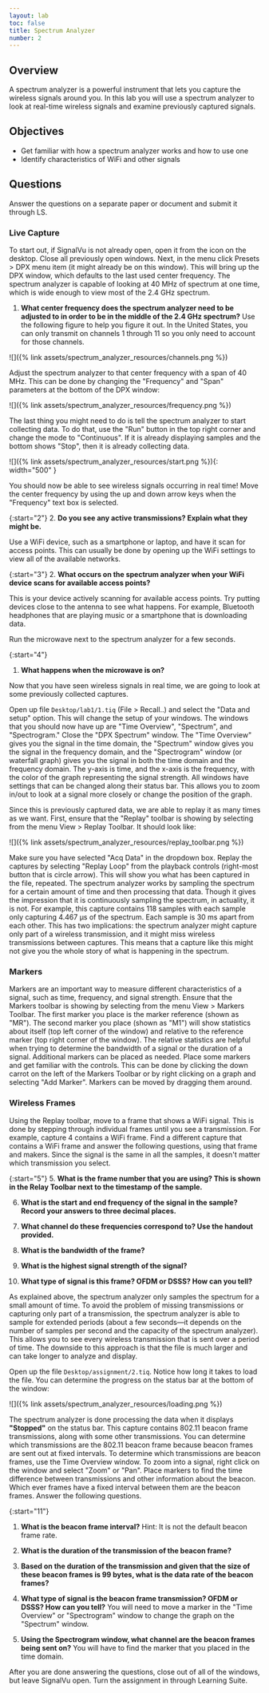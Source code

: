 ```yaml
---
layout: lab
toc: false
title: Spectrum Analyzer
number: 2
---
```


## Overview
A spectrum analyzer is a powerful instrument that lets you capture the wireless signals around you. In this lab you will use a spectrum analyzer to look at real-time wireless signals and examine previously captured signals.

## Objectives

- Get familiar with how a spectrum analyzer works and how to use one
- Identify characteristics of WiFi and other signals

## Questions

Answer the questions on a separate paper or document and submit it through LS.

### Live Capture
To start out, if SignalVu is not already open, open it from the icon on the desktop. Close all previously open windows. Next, in the menu click Presets > DPX menu item (it might already be on this window). This will bring up the DPX window, which defaults to the last used center frequency. The spectrum analyzer is capable of looking at 40 MHz of spectrum at one time, which is wide enough to view most of the 2.4 GHz spectrum.

1. **What center frequency does the spectrum analyzer need to be adjusted to in order to be in the middle of the 2.4 GHz spectrum?** Use the following figure to help you figure it out. In the United States, you can only transmit on channels 1 through 11 so you only need to account for those channels.
   
![]({% link assets/spectrum_analyzer_resources/channels.png %})

Adjust the spectrum analyzer to that center frequency with a span of 40 MHz. This can be done by changing the "Frequency" and "Span" parameters at the bottom of the DPX window:

![]({% link assets/spectrum_analyzer_resources/frequency.png %})

The last thing you might need to do is tell the spectrum analyzer to start collecting data. To do that, use the "Run" button in the top right corner and change the mode to "Continuous". If it is already displaying samples and the bottom shows "Stop", then it is already collecting data.

![]({% link assets/spectrum_analyzer_resources/start.png %}){: width="500" }

You should now be able to see wireless signals occurring in real time!  Move the center frequency by using the up and down arrow keys when the "Frequency" text box is selected.

{:start="2"}
2. **Do you see any active transmissions? Explain what they might be.**

Use a WiFi device, such as a smartphone or laptop, and have it scan for access points. This can usually be done by opening up the WiFi settings to view all of the available networks.

{:start="3"}
2. **What occurs on the spectrum analyzer when your WiFi device scans for available access points?**

This is your device actively scanning for available access points. Try putting devices close to the antenna to see what happens. For example, Bluetooth headphones that are playing music or a smartphone that is downloading data.

Run the microwave next to the spectrum analyzer for a few seconds.

{:start="4"}
1. **What happens when the microwave is on?**

Now that you have seen wireless signals in real time, we are going to look at some previously collected captures.

Open up file `Desktop/lab1/1.tiq` (File > Recall..) and select the "Data and setup" option. This will change the setup of your windows. The windows that you should now have up are "Time Overview", "Spectrum", and "Spectrogram." Close the "DPX Spectrum" window. The "Time Overview" gives you the signal in the time domain, the "Spectrum" window gives you the signal in the frequency domain, and the "Spectrogram" window (or waterfall graph) gives you the signal in both the time domain and the frequency domain. The y-axis is time, and the x-axis is the frequency, with the color of the graph representing the signal strength. All windows have settings that can be changed along their status bar. This allows you to zoom in/out to look at a signal more closely or change the position of the graph.

Since this is previously captured data, we are able to replay it as many times as we want. First, ensure that the "Replay" toolbar is showing by selecting from the menu View > Replay Toolbar. It should look like:

![]({% link assets/spectrum_analyzer_resources/replay_toolbar.png %})

Make sure you have selected "Acq Data" in the dropdown box. Replay the captures by selecting "Replay Loop" from the playback controls (right-most button that is circle arrow). This will show you what has been captured in the file, repeated. The spectrum analyzer works by sampling the spectrum for a certain amount of time and then processing that data. Though it gives the impression that it is continuously sampling the spectrum, in actuality, it is not. For example, this capture contains 118 samples with each sample only capturing 4.467 µs of the spectrum. Each sample is 30 ms apart from each other. This has two implications: the spectrum analyzer might capture only part of a wireless transmission, and it might miss wireless transmissions between captures. This means that a capture like this might not give you the whole story of what is happening in the spectrum.

### Markers
Markers are an important way to measure different characteristics of a signal, such as time, frequency, and signal strength. Ensure that the Markers toolbar is showing by selecting from the menu View > Markers Toolbar. The first marker you place is the marker reference (shown as "MR"). The second marker you place (shown as "M1") will show statistics about itself (top left corner of the window) and relative to the reference marker (top right corner of the window). The relative statistics are helpful when trying to determine the bandwidth of a signal or the duration of a signal. Additional markers can be placed as needed. Place some markers and get familiar with the controls. This can be done by clicking the down carrot on the left of the Markers Toolbar or by right clicking on a graph and selecting "Add Marker". Markers can be moved by dragging them around.


### Wireless Frames
Using the Replay toolbar, move to a frame that shows a WiFi signal. This is done by stepping through individual frames until you see a transmission. For example, capture 4 contains a WiFi frame. Find a different capture that contains a WiFi frame and answer the following questions, using that frame and makers. Since the signal is the same in all the samples, it doesn't matter which transmission you select.

{:start="5"}
5. **What is the frame number that you are using? This is shown in the Relay Toolbar next to the timestamp of the sample.**

6. **What is the start and end frequency of the signal in the sample? Record your answers to three decimal places.**

7. **What channel do these frequencies correspond to? Use the handout provided.**

8. **What is the bandwidth of the frame?**

9. **What is the highest signal strength of the signal?**

10. **What type of signal is this frame? OFDM or DSSS? How can you tell?**



As explained above, the spectrum analyzer only samples the spectrum for a small amount of time. To avoid the problem of missing transmissions or capturing only part of a transmission, the spectrum analyzer is able to sample for extended periods (about a few seconds—it depends on the number of samples per second and the capacity of the spectrum analyzer). This allows you to see every wireless transmission that is sent over a period of time. The downside to this approach is that the file is much larger and can take longer to analyze and display.

Open up the file `Desktop/assignment/2.tiq`. Notice how long it takes to load the file. You can determine the progress on the status bar at the bottom of the window:

![]({% link assets/spectrum_analyzer_resources/loading.png %})

The spectrum analyzer is done processing the data when it displays **"Stopped"** on the status bar. This capture contains 802.11 beacon frame transmissions, along with some other transmissions. You can determine which transmissions are the 802.11 beacon frame because beacon frames are sent out at fixed intervals. To determine which transmissions are beacon frames, use the Time Overview window. To zoom into a signal, right click on the window and select "Zoom" or "Pan". Place markers to find the time difference between transmissions and other information about the beacon. Which ever frames have a fixed interval between them are the beacon frames. Answer the following questions.

{:start="11"}
1.  **What is the beacon frame interval?** Hint: It is not the default beacon frame rate.

2.  **What is the duration of the transmission of the beacon frame?**

3.  **Based on the duration of the transmission and given that the size of these beacon frames is 99 bytes, what is the data rate of the beacon frames?**

4.  **What type of signal is the beacon frame transmission? OFDM or DSSS? How can you tell?** You will need to move a marker in the "Time Overview" or "Spectrogram" window to change the graph on the "Spectrum" window.

5.  **Using the Spectrogram window, what channel are the beacon frames being sent on?** You will have to find the marker that you placed in the time domain.

After you are done answering the questions, close out of all of the windows, but leave SignalVu open. Turn the assignment in through Learning Suite.
